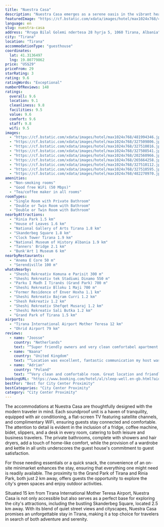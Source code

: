 ```yaml
---
title: "Nuestra Casa"
description: "Nuestra Casa emerges as a serene oasis in the vibrant heart of Tirana, offering a unique blend of comfort and convenience for travelers seeking an authentic Albanian experience."
featuredImage: "https://cf.bstatic.com/xdata/images/hotel/max1024x768/481994346.jpg?k=3e77bac48c24cbe676a36b13d9801af65f0880267dbe8cbff83b3c768a645463&o=&hp=1"
language: en
slug: nuestra-casa
address: "Rruga Bilal Golemi ndertesa 28 hyrja 5, 1060 Tirana, Albania"
city: "Tirana"
location: "Tirana"
accommodationType: "guesthouse"
coordinates:
  lat: 41.3136497
  lng: 19.80779862
price: "US$29"
priceFrom: 29
starRating: 3
rating: 9.6
ratingWords: "Exceptional"
numberOfReviews: 148
ratings:
  overall: 9.6
  location: 9.1
  cleanliness: 9.8
  facilities: 9.5
  value: 9.6
  comfort: 9.6
  staff: 9.8
  wifi: 9.5
images:
  - "https://cf.bstatic.com/xdata/images/hotel/max1024x768/481994346.jpg?k=3e77bac48c24cbe676a36b13d9801af65f0880267dbe8cbff83b3c768a645463&o=&hp=1"
  - "https://cf.bstatic.com/xdata/images/hotel/max1024x768/327509806.jpg?k=c01cd471fa1f247e632c0176bf6bd41c6a01a3a140de65619906d6339e390012&o=&hp=1"
  - "https://cf.bstatic.com/xdata/images/hotel/max1024x768/327510016.jpg?k=328d5f764a9a38a2ae095bf271233ffe95c319237e3d7e48c31a3d5e20006fe2&o=&hp=1"
  - "https://cf.bstatic.com/xdata/images/hotel/max1024x768/327508541.jpg?k=b7aad183fd22d1a81cb294b335bfb1cbe80e8836d249d7a92cb2ce6d5cadcec1&o=&hp=1"
  - "https://cf.bstatic.com/xdata/images/hotel/max1024x768/202560966.jpg?k=9c2a28fe6f3f4b885f5a99521ef59f1eb97f9b4b0951c4fd4901b46210907ef3&o=&hp=1"
  - "https://cf.bstatic.com/xdata/images/hotel/max1024x768/265664258.jpg?k=82e1b24cab369e72a072c745dc89aee63fdcd8527b953c148320b51ce225bbc5&o=&hp=1"
  - "https://cf.bstatic.com/xdata/images/hotel/max1024x768/327510112.jpg?k=ba5848476618ea2c9e98b6e3867d5c5fbb73088527ebfd2e4e7ac2137c66890b&o=&hp=1"
  - "https://cf.bstatic.com/xdata/images/hotel/max1024x768/327510595.jpg?k=36962f6a753b1250fded84454d47c7da9857703ae6d09dd35be47908fd5168bb&o=&hp=1"
  - "https://cf.bstatic.com/xdata/images/hotel/max1024x768/482270970.jpg?k=f9796403b29656ce4481093b1e3d541d6fd2a7d9f9bad6c2d09f1dbd59f1066f&o=&hp=1"
amenities:
  - "Non-smoking rooms"
  - "Good free WiFi (50 Mbps)"
  - "Tea/coffee maker in all rooms"
roomTypes:
  - "Single Room with Private Bathroom"
  - "Double or Twin Room with Bathroom"
  - "Double or Twin Room with Bathroom"
nearbyAttractions:
  - "Rinia Park 1.5 km"
  - "House of Leaves 1.6 km"
  - "National Gallery of Arts Tirana 1.8 km"
  - "Skanderbeg Square 1.8 km"
  - "Clock Tower Tirana 1.9 km"
  - "National Museum of History Albania 1.9 km"
  - "Tanners' Bridge 2.1 km"
  - "Bunk'Art 1 Museum 6 km"
nearbyRestaurants:
  - "Anema E Core 50 m"
  - "Serendiville 100 m"
whatsNearby:
  - "Sheshi Rekreativ Komuna e Parisit 300 m"
  - "Sheshi Rekreativ tek Stadiumi Dinamo 550 m"
  - "Parku I Madh I Tiranës (Grand Park) 700 m"
  - "Sheshi Rekreativ Blloku 1 Maji 700 m"
  - "Former Residence of Enver Hoxha 1.1 km"
  - "Sheshi Rekreativ Bajram Curri 1.2 km"
  - "Shesh Rekreativ 1.2 km"
  - "Sheshi Rekreativ Shefqet Musaraj 1.2 km"
  - "Sheshi Rekreativ Sali Butka 1.2 km"
  - "Grand Park of Tirana 1.5 km"
airports:
  - "Tirana International Airport Mother Teresa 12 km"
  - "Ohrid Airport 79 km"
reviews:
  - name: "Joosse"
    country: "Netherlands"
    text: "“Super friendly owners and very clean comfortabel apartment! Good location”"
  - name: "Naana"
    country: "United Kingdom"
    text: "“Location was excellent, fantastic communication my host was sooo helpful. Great English she waited up past 1am for me. Very helpful in the morning in regards to taxis to the bus station. Simple breakfast in the morning. Room was clean And had...”"
  - name: "Adrian"
    country: "Poland"
    text: "“Very clean and comfortable room. Great location and friendly host :)”"
bookingURL: "https://www.booking.com/hotel/al/sleep-well.en-gb.html?aid=8035640"
bestFor: "Best for City Center Proximity"
bestCategories: "City Center Proximity"
category: "City Center Proximity"
---
```


The accommodations at Nuestra Casa are thoughtfully designed with the modern traveler in mind. Each soundproof unit is a haven of tranquility, equipped with air conditioning, a flat-screen TV featuring satellite channels, and complimentary WiFi, ensuring guests stay connected and comfortable. The attention to detail is evident in the inclusion of a fridge, coffee machine, bidet, slippers, and a desk in every room, catering to both leisure and business travelers. The private bathrooms, complete with showers and hair dryers, add a touch of home-like comfort, while the provision of a wardrobe and kettle in all units underscores the guest house's commitment to guest satisfaction.

For those needing essentials or a quick snack, the convenience of an on-site minimarket enhances the stay, ensuring that everything one might need is readily available. The proximity to the Grand Park of Tirana and Rinia Park, both just 2 km away, offers guests the opportunity to explore the city's green spaces and enjoy outdoor activities.

Situated 15 km from Tirana International Mother Teresa Airport, Nuestra Casa is not only accessible but also serves as a perfect base for exploring the city's attractions, including the bustling Skanderbeg Square, located 2.5 km away. With its blend of quiet street views and cityscapes, Nuestra Casa promises an unforgettable stay in Tirana, making it a top choice for travelers in search of both adventure and serenity.